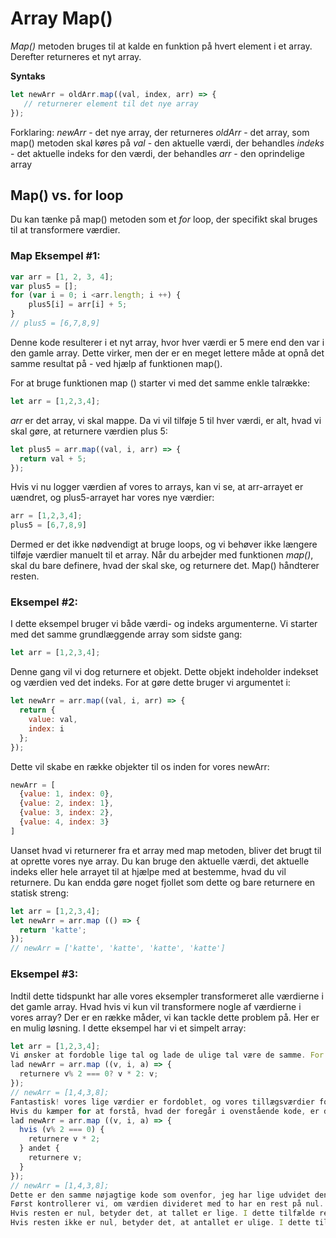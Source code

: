 # Array Map()

*Map()* metoden bruges til at kalde en funktion på hvert element i et array. Derefter returneres et nyt array.

**Syntaks**
```js
let newArr = oldArr.map((val, index, arr) => {
   // returnerer element til det nye array
});
```
Forklaring: 
*newArr* - det nye array, der returneres
*oldArr* - det array, som map() metoden skal køres på
*val* - den aktuelle værdi, der behandles
*indeks* - det aktuelle indeks for den værdi, der behandles
*arr* - den oprindelige array

## Map() vs. for loop
Du kan tænke på map() metoden som et *for* loop, der specifikt skal bruges til at transformere værdier.

### Map Eksempel #1:
```js
var arr = [1, 2, 3, 4];
var plus5 = [];
for (var i = 0; i <arr.length; i ++) {
    plus5[i] = arr[i] + 5;
}
// plus5 = [6,7,8,9]
```
Denne kode resulterer i et nyt array, hvor hver værdi er 5 mere end den var i den gamle array. Dette virker, men der er en meget lettere måde at opnå det samme resultat på - ved hjælp af funktionen map().

For at bruge funktionen map () starter vi med det samme enkle talrække:
```js
let arr = [1,2,3,4];
```
*arr* er det array, vi skal mappe. Da vi vil tilføje 5 til hver værdi, er alt, hvad vi skal gøre, at returnere værdien plus 5:
```js
let plus5 = arr.map((val, i, arr) => {
  return val + 5;
});
```
Hvis vi nu logger værdien af ​​vores to arrays, kan vi se, at arr-arrayet er uændret, og plus5-arrayet har vores nye værdier:
```js
arr = [1,2,3,4];
plus5 = [6,7,8,9]
```
Dermed er det ikke nødvendigt at bruge loops, og vi behøver ikke længere tilføje værdier manuelt til et array. Når du arbejder med funktionen *map()*, skal du bare definere, hvad der skal ske, og returnere det. Map() håndterer resten.

### Eksempel #2:
I dette eksempel bruger vi både værdi- og indeks argumenterne. Vi starter med det samme grundlæggende array som sidste gang:
```js
let arr = [1,2,3,4];
```
Denne gang vil vi dog returnere et objekt. Dette objekt indeholder indekset og værdien ved det indeks. For at gøre dette bruger vi argumentet i:
```js
let newArr = arr.map((val, i, arr) => {
  return {
    value: val,
    index: i
  };
});
```
Dette vil skabe en række objekter til os inden for vores newArr:
```js
newArr = [
  {value: 1, index: 0},
  {value: 2, index: 1},
  {value: 3, index: 2},
  {value: 4, index: 3}
]
```
Uanset hvad vi returnerer fra et array med map metoden, bliver det brugt til at oprette vores nye array. Du kan bruge den aktuelle værdi, det aktuelle indeks eller hele arrayet til at hjælpe med at bestemme, hvad du vil returnere.
Du kan endda gøre noget fjollet som dette og bare returnere en statisk streng:
```js
let arr = [1,2,3,4];
let newArr = arr.map (() => {
  return 'katte';
});
// newArr = ['katte', 'katte', 'katte', 'katte']
```
### Eksempel #3:
Indtil dette tidspunkt har alle vores eksempler transformeret alle værdierne i det gamle array. Hvad hvis vi kun vil transformere nogle af værdierne i vores array? Der er en række måder, vi kan tackle dette problem på. Her er en mulig løsning.
I dette eksempel har vi et simpelt array:
```js
let arr = [1,2,3,4];
Vi ønsker at fordoble lige tal og lade de ulige tal være de samme. For at opnå dette kan vi tilføje logik i vores kort () -funktion:
lad newArr = arr.map ((v, i, a) => {
  returnere v% 2 === 0? v * 2: v;
});
// newArr = [1,4,3,8];
Fantastisk! vores lige værdier er fordoblet, og vores tillægsværdier forbliver uberørte.
Hvis du kæmper for at forstå, hvad der foregår i ovenstående kode, er det skrevet her forskelligt:
lad newArr = arr.map ((v, i, a) => {
  hvis (v% 2 === 0) {
    returnere v * 2;
  } andet {
    returnere v;
  }
});
// newArr = [1,4,3,8];
Dette er den samme nøjagtige kode som ovenfor, jeg har lige udvidet den lidt for at gøre det lettere at læse.
Først kontrollerer vi, om værdien divideret med to har en rest på nul. Dette er en enkel måde at kontrollere, om et tal er lige eller ulige. Lige tal vil altid have en rest på nul, og ulige tal vil altid have en rest på et.
Hvis resten er nul, betyder det, at tallet er lige. I dette tilfælde returnerer vi v * 2 eller fordobler den aktuelle værdi.
Hvis resten ikke er nul, betyder det, at antallet er ulige. I dette tilfælde returnerer vi v eller den aktuelle værdi uændret.

